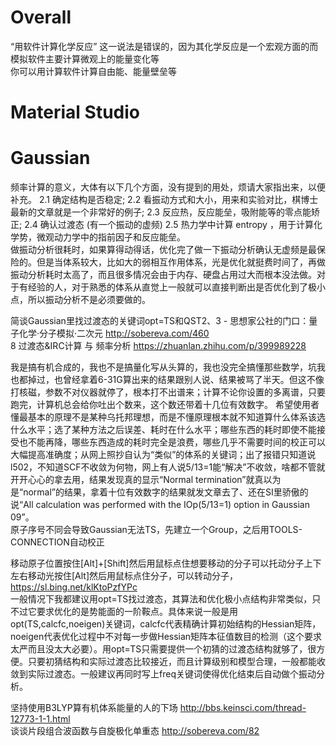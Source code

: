 # Overall
“用软件计算化学反应” 这一说法是错误的，因为其化学反应是一个宏观方面的而模拟软件主要计算微观上的能量变化等  
你可以用计算软件计算自由能、能量壁垒等

# Material Studio

# Gaussian
频率计算的意义，大体有以下几个方面，没有提到的用处，烦请大家指出来，以便补充。 2.1 确定结构是否稳定; 2.2 看振动方式和大小，用来和实验对比，棋博士最新的文章就是一个非常好的例子; 2.3 反应热，反应能垒，吸附能等的零点能矫正; 2.4 确认过渡态 (有一个振动的虚频) 2.5 热力学中计算 entropy ，用于计算化学势，微观动力学中的指前因子和反应能垒。   
 做振动分析很耗时，如果算得动得话，优化完了做一下振动分析确认无虚频是最保险的。但是当体系较大，比如大的弱相互作用体系，光是优化就挺费时间了，再做振动分析耗时太高了，而且很多情况会由于内存、硬盘占用过大而根本没法做。对于有经验的人，对于熟悉的体系从直觉上一般就可以直接判断出是否优化到了极小点，所以振动分析不是必须要做的。    
 
简谈Gaussian里找过渡态的关键词opt=TS和QST2、3 - 思想家公社的门口：量子化学·分子模拟·二次元 http://sobereva.com/460    
8 过渡态&IRC计算 与 频率分析 https://zhuanlan.zhihu.com/p/399989228  


我是搞有机合成的，我也不是搞量化写从头算的，我也没完全搞懂那些数学，坑我也都掉过，也曾经拿着6-31G算出来的结果跟别人说、结果被骂了半天。但这不像打核磁，参数不对仪器就停了，根本打不出谱来；计算不论你设置的多离谱，只要跑完，计算机总会给你吐出个数来，这个数还带着十几位有效数字。
希望使用者懂最基本的原理不是某种乌托邦理想，而是不懂原理根本就不知道算什么体系该选什么水平；选了某种方法之后误差、耗时在什么水平；哪些东西的耗时即使不能接受也不能再降，哪些东西造成的耗时完全是浪费，哪些几乎不需要时间的校正可以大幅提高准确度；从网上照抄自认为“类似”的体系的关键词；出了报错只知道说l502，不知道SCF不收敛为何物，网上有人说5/13=1能“解决”不收敛，啥都不管就开开心心的拿去用，结果发现真的显示“Normal termination”就真以为是“normal”的结果，拿着十位有效数字的结果就发文章去了、还在SI里骄傲的说“All calculation was performed with the IOp(5/13=1) option in Gaussian 09”。  
原子序号不同会导致Gaussian无法TS，先建立一个Group，之后用TOOLS-CONNECTION自动校正    

移动原子位置按住[Alt]+[Shift]然后用鼠标点住想要移动的分子可以托动分子上下左右移动光按住[Alt]然后用鼠标点住分子，可以转动分子，  
https://sl.bing.net/klKtoPzfYPc    
一般情况下我都建议用opt=TS找过渡态，其算法和优化极小点结构非常类似，只不过它要求优化的是势能面的一阶鞍点。具体来说一般是用opt(TS,calcfc,noeigen)关键词，calcfc代表精确计算初始结构的Hessian矩阵，noeigen代表优化过程中不对每一步做Hessian矩阵本征值数目的检测（这个要求太严而且没太大必要）。用opt=TS只需要提供一个初猜的过渡态结构就够了，很方便。只要初猜结构和实际过渡态比较接近，而且计算级别和模型合理，一般都能收敛到实际过渡态。一般建议再同时写上freq关键词使得优化结束后自动做个振动分析。   

坚持使用B3LYP算有机体系能量的人的下场 http://bbs.keinsci.com/thread-12773-1-1.html  
谈谈片段组合波函数与自旋极化单重态 http://sobereva.com/82  
